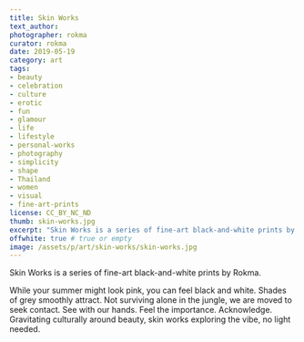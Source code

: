 ```yaml
---
title: Skin Works
text_author:
photographer: rokma
curator: rokma
date: 2019-05-19
category: art
tags:
- beauty
- celebration
- culture
- erotic
- fun
- glamour
- life
- lifestyle
- personal-works
- photography
- simplicity
- shape
- Thailand
- women
- visual
- fine-art-prints
license: CC_BY_NC_ND
thumb: skin-works.jpg
excerpt: "Skin Works is a series of fine-art black-and-white prints by Rokma. While your summer might look pink, you can feel black and white. Shades of grey smoothly attract. Not surviving alone in the jungle, we are moved to seek contact. See with our hands. Feel the importance. Acknowledge. Gravitating culturally around beauty, skin works exploring the vibe, no light needed."
offwhite: true # true or empty
image: /assets/p/art/skin-works/skin-works.jpg
---
```


Skin Works is a series of fine-art black-and-white prints by Rokma.

While your summer might look pink, you can feel black and white. Shades of grey smoothly attract. Not surviving alone in the jungle, we are moved to seek contact. See with our hands. Feel the importance. Acknowledge. Gravitating culturally around beauty, skin works exploring the vibe, no light needed.
